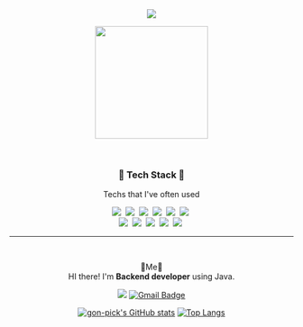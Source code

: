 <div align="center"><img src="https://capsule-render.vercel.app/api?type=waving&color=0:CE9FFC,100:7367F0&height=300&section=header&text=Welcome%20gon-pick&fontColor=ffffff&fontSize=70&" /></div>

<p align="center"> <img width=200px height=200px src="https://cdn.pixabay.com/photo/2013/07/12/15/55/penguin-150563_960_720.png"/> </p>
<br />


<h3 align="center">🎈 Tech Stack 🎈</h3>
<p align="center"> Techs that I've often used </p>

<p align="center">
<img src="https://img.shields.io/badge/Java-37C3C3?style=flat-square&logo=Java&logoColor=white"/></a>&nbsp
<img src="https://img.shields.io/badge/Spring-80E12A?style=flat-square&logo=Spring&logoColor=white"/></a>&nbsp
<img src="https://img.shields.io/badge/Oracle-FF5A5A?style=flat-square&logo=Oracle&logoColor=white"/></a>&nbsp
<img src="https://img.shields.io/badge/Mysql-ffcc00?style=flat-square&logo=Mysql&logoColor=white"/></a>&nbsp
<img src="https://img.shields.io/badge/Docker-3766AB?style=flat-square&logo=Docker&logoColor=white"/></a>&nbsp
<img src="https://img.shields.io/badge/AWS-13C7A3?style=flat-square&logo=amazon AWS&logoColor=white"/></a>&nbsp
<br />
<img src="https://img.shields.io/badge/HTML-FF69B4?style=flat-square&logo=HTML5&logoColor=white"/></a>&nbsp
<img src="https://img.shields.io/badge/CSS3-0064CD?style=flat-square&logo=CSS3&logoColor=white"/></a>&nbsp
<img src="https://img.shields.io/badge/Javascript-FFAF00?style=flat-square&logo=Javascript&logoColor=white"/></a>&nbsp
<img src="https://img.shields.io/badge/React-00E1FF?style=flat-square&logo=React&logoColor=white"/></a>&nbsp
<img src="https://img.shields.io/badge/Node.js-998800?style=flat-square&logo=Node.js&logoColor=white"/></a>&nbsp
</p>
<hr /><br>

<p align="center">
🤟Me🤟<br>
  HI there! I'm <b>Backend developer</b> using Java.<br>
</p>

<div align="center">

<a href="https://velog.io/@opve555" alt="devVlog" target="_blank"><img src="https://img.shields.io/badge/Blog-3DDC84?style=flat-square&logo=LiveJournal&logoColor=white"/></a>
[![Gmail Badge](https://img.shields.io/badge/Gmail-d14836?style=flat-square&logo=Gmail&logoColor=white&link=mailto:opve555@gmail.com)](mailto:opve555@gmail.com)

</div>


<div align="center">

[![gon-pick's GitHub stats](https://github-readme-stats.vercel.app/api?username=gon-pick&title_color=FFD228&show_icons=true&theme=radical)](https://github.com/gon-pick/github-readme-stats)
[![Top Langs](https://github-readme-stats.vercel.app/api/top-langs/?username=gon-pick&layout=compact)](https://github.com/gon-pick/github-readme-stats)
  
</div>
 





<!--
**gon-pick/gon-pick** is a ✨ _special_ ✨ repository because its `README.md` (this file) appears on your GitHub profile.

Here are some ideas to get you started:

- 🔭 I’m currently working on ...
- 🌱 I’m currently learning ...
- 👯 I’m looking to collaborate on ...
- 🤔 I’m looking for help with ...
- 💬 Ask me about ...
- 📫 How to reach me: ...
- 😄 Pronouns: ...
- ⚡ Fun fact: ...
-->
